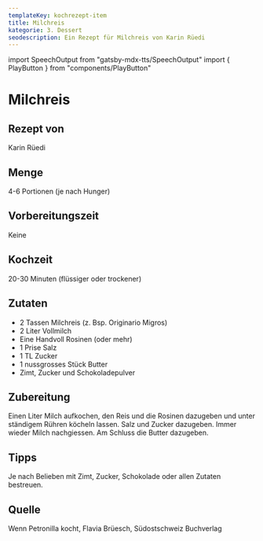 ```yaml
---
templateKey: kochrezept-item
title: Milchreis
kategorie: 3. Dessert
seodescription: Ein Rezept für Milchreis von Karin Rüedi
---
```

import SpeechOutput from "gatsby-mdx-tts/SpeechOutput"
import { PlayButton } from "components/PlayButton"

<SpeechOutput id="kochrezept-karin-ruedi-milchreis" customPlayButton={PlayButton}>

# Milchreis

## Rezept von

Karin Rüedi

## Menge

4-6 Portionen (je nach Hunger)

## Vorbereitungszeit

Keine

## Kochzeit

20-30 Minuten (flüssiger oder trockener)

## Zutaten

* 2 Tassen Milchreis (z. Bsp. Originario Migros)
* 2 Liter Vollmilch 
* Eine Handvoll Rosinen (oder mehr)
* 1 Prise Salz
* 1 TL Zucker
* 1 nussgrosses Stück Butter
* Zimt, Zucker und Schokoladepulver 

## Zubereitung

Einen Liter Milch aufkochen, den Reis und die Rosinen dazugeben und unter ständigem Rühren köcheln lassen. Salz und Zucker dazugeben. Immer wieder Milch nachgiessen. Am Schluss die Butter dazugeben. 

## Tipps

Je nach Belieben mit Zimt, Zucker, Schokolade oder allen Zutaten bestreuen.

## Quelle

Wenn Petronilla kocht, Flavia Brüesch, Südostschweiz Buchverlag
</SpeechOutput>